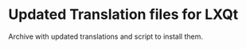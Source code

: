 # Updated Translation files for LXQt

Archive with updated translations and script to install them.

